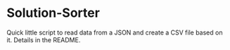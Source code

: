 # Solution-Sorter
Quick little script to read data from a JSON and create a CSV file based on it. Details in the README.

